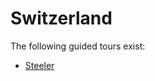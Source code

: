 # Switzerland

The following guided tours exist:

- [Steeler](https://github.com/till213/Tell-Tours/tree/main/Europe/Switzerland/Steeler)
  
